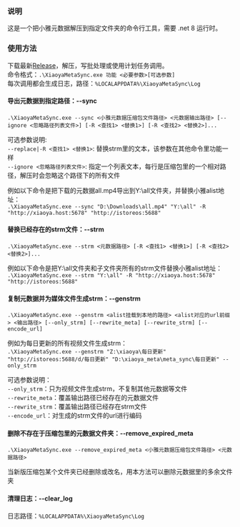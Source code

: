 ### 说明
这是一个把小雅元数据解压到指定文件夹的命令行工具，需要 .net 8 运行时。

### 使用方法
下载最新[Release](https://github.com/zhouguangjie/XiaoyaMetaSync/releases/latest)，解压，写批处理或使用计划任务调用。  
命令格式：`.\XiaoyaMetaSync.exe 功能 <必要参数>[可选参数]`  
每次调用都会生成日志，路径：`%LOCALAPPDATA%\XiaoyaMetaSync\Log`  

#### 导出元数据到指定路径：--sync
`.\XiaoyaMetaSync.exe --sync <小雅元数据压缩包文件路径> <元数据输出路径> [--ignore <忽略路径列表文件>] [-R <查找1> <替换1>] [-R <查找2> <替换2>]...`    

可选参数说明:  
`--replace|-R <查找1> <替换1>`: 替换strm里的文本，该参数在其他命令里功能一样  
`--ignore <忽略路径列表文件>`: 指定一个列表文本，每行是压缩包里的一个相对路径，解压时会忽略这个路径下的所有文件  

例如以下命令是把下载的元数据all.mp4导出到Y:\all文件夹，并替换小雅alist地址：  
`.\XiaoyaMetaSync.exe --sync "D:\Downloads\all.mp4" "Y:\all" -R "http://xiaoya.host:5678" "http://istoreos:5688"`

#### 替换已经存在的strm文件：--strm
`.\XiaoyaMetaSync.exe --strm <元数据路径> [-R <查找1> <替换1>] [-R <查找2> <替换2>]...`

例如以下命令是把Y:\all文件夹和子文件夹所有的strm文件替换小雅alist地址：  
`.\XiaoyaMetaSync.exe --strm "Y:\all" -R "http://xiaoya.host:5678" "http://istoreos:5688"`

#### 复制元数据并为媒体文件生成strm：--genstrm
`.\XiaoyaMetaSync.exe --genstrm <alist挂载到本地的路径> <alist对应的url前缀> <输出路径> [--only_strm] [--rewrite_meta] [--rewrite_strm] [--encode_url]`  

例如为每日更新的所有视频文件生成strm：   
`.\XiaoyaMetaSync.exe --genstrm "Z:\xiaoya\每日更新" "http://istoreos:5688/d/每日更新" "D:\xiaoya_meta\meta_sync\每日更新" --only_strm`  

可选参数说明：  
`--only_strm`：只为视频文件生成strm，不复制其他元数据等文件  
`--rewrite_meta`：覆盖输出路径已经存在的元数据文件  
`--rewrite_strm`：覆盖输出路径已经存在strm文件  
`--encode_url`：对生成的strm文件的url进行编码  

#### 删除不存在于压缩包里的元数据文件夹：--remove_expired_meta
`.\XiaoyaMetaSync.exe --remove_expired_meta <小雅元数据压缩包文件路径> <元数据路径>`  

当新版压缩包某个文件夹已经删除或改名，用本方法可以删除元数据里的多余文件夹

#### 清理日志：--clear_log
日志路径：`%LOCALAPPDATA%\XiaoyaMetaSync\Log`  